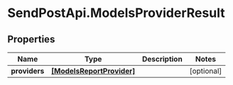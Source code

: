 # SendPostApi.ModelsProviderResult

## Properties

Name | Type | Description | Notes
------------ | ------------- | ------------- | -------------
**providers** | [**[ModelsReportProvider]**](ModelsReportProvider.md) |  | [optional] 


